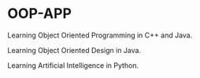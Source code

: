 # OOP-APP


Learning Object Oriented Programming in C++ and Java. 

Learning Object Oriented Design in  Java.

Learning Artificial Intelligence in Python.
